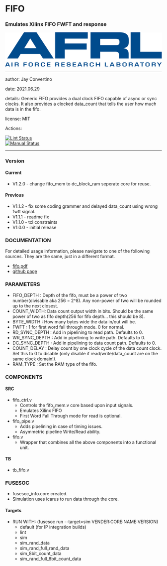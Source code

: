 # FIFO
### Emulates Xilinx FIFO FWFT and response

![image](docs/manual/img/AFRL.png)

---

  author: Jay Convertino  
  
  date: 2021.06.29  
  
  details: Generic FIFO provides a dual clock FIFO capable of async or sync clocks. It also provides a clocked data_count that tells the user how much data is in the fifo.  
  
  license: MIT   
   
  Actions:  

  [![Lint Status](../../actions/workflows/lint.yml/badge.svg)](../../actions)  
  [![Manual Status](../../actions/workflows/manual.yml/badge.svg)](../../actions)  
  
---

### Version
#### Current
  - V1.2.0 - change fifo_mem to dc_block_ram seperate core for reuse.

#### Previous
  - V1.1.2 - fix some coding grammer and delayed data_count using wrong fwft signal.
  - V1.1.1 - readme fix
  - V1.1.0 - tcl constraints
  - V1.0.0 - initial release

### DOCUMENTATION
  For detailed usage information, please navigate to one of the following sources. They are the same, just in a different format.

  - [fifo.pdf](docs/manual/fifo.pdf)
  - [github page](https://johnathan-convertino-afrl.github.io/fifo/)
  
### PARAMETERS

* FIFO_DEPTH : Depth of the fifo, must be a power of two number(divisable aka 256 = 2^8). Any non-power of two will be rounded up to the next closest.
* COUNT_WIDTH: Data count output width in bits. Should be the same power of two as fifo depth(256 for fifo depth... this should be 8).
* BYTE_WIDTH : How many bytes wide the data in/out will be.
* FWFT       : 1 for first word fall through mode. 0 for normal.
* RD_SYNC_DEPTH : Add in pipelining to read path. Defaults to 0.
* WR_SYNC_DEPTH : Add in pipelining to write path. Defaults to 0.
* DC_SYNC_DEPTH : Add in pipelining to data count path. Defaults to 0.
* COUNT_DELAY   : Delay count by one clock cycle of the data count clock. Set this to 0 to disable (only disable if read/write/data_count are on the same clock domain!).
* RAM_TYPE      : Set the RAM type of the fifo.

### COMPONENTS
#### SRC

* fifo_ctrl.v
  * Controls the fifo_mem.v core based upon input signals.
  * Emulates Xilinx FIFO
  * First Word Fall Through mode for read is optional.
* fifo_pipe.v
  * Adds pipelining in case of timing issues.
  * Asymmetric pipeline Write/Read ability.
* fifo.v
  * Wrapper that combines all the above components into a functional unit.
  
#### TB

* tb_fifo.v
  
### FUSESOC

* fusesoc_info.core created.
* Simulation uses icarus to run data through the core.

#### Targets

* RUN WITH: (fusesoc run --target=sim VENDER:CORE:NAME:VERSION)
  - default (for IP integration builds)
  - lint
  - sim
  - sim_rand_data
  - sim_rand_full_rand_data
  - sim_8bit_count_data
  - sim_rand_full_8bit_count_data
